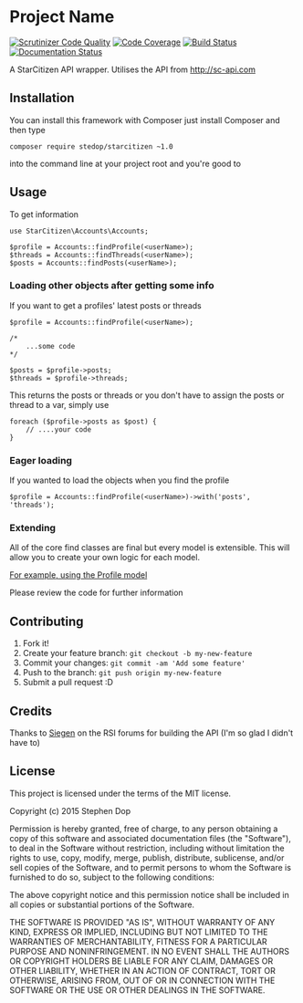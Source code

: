# Project Name

[![Scrutinizer Code Quality](https://scrutinizer-ci.com/g/stedop/starcitizens/badges/quality-score.png?b=master)](https://scrutinizer-ci.com/g/stedop/starcitizens/?branch=master)
[![Code Coverage](https://scrutinizer-ci.com/g/stedop/starcitizens/badges/coverage.png?b=master)](https://scrutinizer-ci.com/g/stedop/starcitizens/?branch=master)
[![Build Status](https://scrutinizer-ci.com/g/stedop/starcitizens/badges/build.png?b=master)](https://scrutinizer-ci.com/g/stedop/starcitizens/build-status/master)
[![Documentation Status](https://readthedocs.org/projects/starcitizens/badge/?version=latest)](http://starcitizens.readthedocs.org/en/latest/?badge=latest)

A StarCitizen API wrapper.  Utilises the API from http://sc-api.com

## Installation

You can install this framework with Composer just install Composer and then type

    composer require stedop/starcitizen ~1.0

into the command line at your project root and you're good to

## Usage

To get information

    use StarCitizen\Accounts\Accounts;
    
    $profile = Accounts::findProfile(<userName>);
    $threads = Accounts::findThreads(<userName>);
    $posts = Accounts::findPosts(<userName>);
    
### Loading other objects after getting some info

If you want to get a profiles' latest posts or threads
 
    $profile = Accounts::findProfile(<userName>);
    
    /*
        ...some code
    */
    
    $posts = $profile->posts;
    $threads = $profile->threads;

This returns the posts or threads or you don't have to assign the posts or thread to a var, simply use

    foreach ($profile->posts as $post) {
        // ....your code
    }
    
### Eager loading

If you wanted to load the objects when you find the profile

    $profile = Accounts::findProfile(<userName>)->with('posts', 'threads');


### Extending

All of the core find classes are final but every model is extensible.  This will allow you to create your own logic for each model.

[For example, using the Profile model](https://github.com/stedop/starcitizens/blob/master/src/Examples/ExtensionExample.php)
 
Please review the code for further information  

## Contributing

1. Fork it!
2. Create your feature branch: `git checkout -b my-new-feature`
3. Commit your changes: `git commit -am 'Add some feature'`
4. Push to the branch: `git push origin my-new-feature`
5. Submit a pull request :D


## Credits

Thanks to [Siegen](https://robertsspaceindustries.com/citizens/Siegen) on the RSI forums for building the API (I'm so glad I didn't have to)

## License

 This project is licensed under the terms of the MIT license.
 
 Copyright (c) 2015 Stephen Dop
 
 Permission is hereby granted, free of charge, to any person obtaining a copy of this software and associated documentation files (the "Software"), to deal in the Software without restriction, including without limitation the rights to use, copy, modify, merge, publish, distribute, sublicense, and/or sell copies of the Software, and to permit persons to whom the Software is furnished to do so, subject to the following conditions:
 
 The above copyright notice and this permission notice shall be included in all copies or substantial portions of the Software.
 
 THE SOFTWARE IS PROVIDED "AS IS", WITHOUT WARRANTY OF ANY KIND, EXPRESS OR IMPLIED, INCLUDING BUT NOT LIMITED TO THE WARRANTIES OF MERCHANTABILITY, FITNESS FOR A PARTICULAR PURPOSE AND NONINFRINGEMENT. IN NO EVENT SHALL THE AUTHORS OR COPYRIGHT HOLDERS BE LIABLE FOR ANY CLAIM, DAMAGES OR OTHER LIABILITY, WHETHER IN AN ACTION OF CONTRACT, TORT OR OTHERWISE, ARISING FROM, OUT OF OR IN CONNECTION WITH THE SOFTWARE OR THE USE OR OTHER DEALINGS IN THE SOFTWARE.
